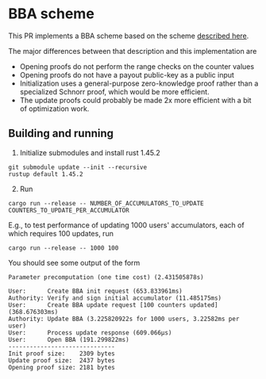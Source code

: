 # BBA scheme

This PR implements a BBA scheme based on the scheme [described here](https://hackmd.io/@izzy/rJApOn5zu).

The major differences between that description and this implementation are

- Opening proofs do not perform the range checks on the counter values
- Opening proofs do not have a payout public-key as a public input
- Initialization uses a general-purpose zero-knowledge proof rather than a specialized Schnorr proof, which would be more efficient.
- The update proofs could probably be made 2x more efficient with a bit of optimization work.

## Building and running

1. Initialize submodules and install rust 1.45.2

```
git submodule update --init --recursive
rustup default 1.45.2
```

2. Run

```
cargo run --release -- NUMBER_OF_ACCUMULATORS_TO_UPDATE COUNTERS_TO_UPDATE_PER_ACCUMULATOR
```
E.g., to test performance of updating 1000 users' accumulators, each of which requires 100 updates, run
```
cargo run --release -- 1000 100
```

You should see some output of the form

```
Parameter precomputation (one time cost) (2.431505878s)

User:      Create BBA init request (653.833961ms)
Authority: Verify and sign initial accumulator (11.485175ms)
User:      Create BBA update request [100 counters updated] (368.676303ms)
Authority: Update BBA (3.225820922s for 1000 users, 3.22582ms per user)
User:      Process update response (609.066µs)
User:      Open BBA (191.299822ms)
------------------------------
Init proof size:    2309 bytes
Update proof size:  2437 bytes
Opening proof size: 2181 bytes
```
